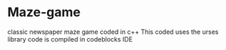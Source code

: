 # Maze-game
classic newspaper maze game coded in c++
This coded uses the urses library
code is compiled in codeblocks IDE
